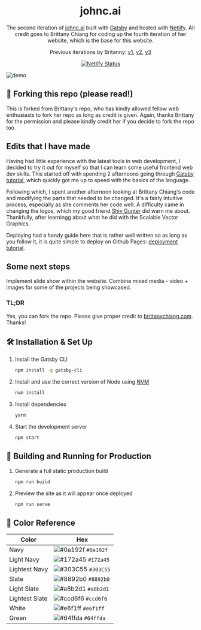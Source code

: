 <h1 align="center">
  johnc.ai
</h1>
<p align="center">
  The second iteration of <a href="https://johnc.ai" target="_blank">johnc.ai</a> built with <a href="https://www.gatsbyjs.org/" target="_blank">Gatsby</a> and hosted with <a href="https://www.netlify.com/" target="_blank">Netlify</a>. All credit goes to Brittany Chiang for coding up the fourth iteration of her website, which is the base for this website.
</p>
<p align="center">
  Previous iterations by Britanny:
  <a href="https://github.com/bchiang7/v1" target="_blank">v1</a>,
  <a href="https://github.com/bchiang7/v2" target="_blank">v2</a>,
  <a href="https://github.com/bchiang7/bchiang7.github.io" target="_blank">v3</a>
</p>
<p align="center">
  <a href="https://app.netlify.com/sites/brittanychiang/deploys" target="_blank">
    <img src="https://api.netlify.com/api/v1/badges/1963b488-7b78-48c9-9e2d-6fb5e47ab3af/deploy-status" alt="Netlify Status" />
  </a>
</p>

![demo](https://raw.githubusercontent.com/johncai117/johncai117.github.io/main/src/images/demo.png)

## 🚨 Forking this repo (please read!)

This is forked from Brittany's repo, who has kindly allowed fellow web enthusiasts to fork her repo as long as credit is given. Again, thanks Brittany for the permission and please kindly credit her if you decide to fork the repo too.

## Edits that I have made

Having had little experience with the latest tools in web development, I decided to try it out for myself so that I can learn some useful frontend web dev skills. This started off with spending 2 afternoons going through <a href="https://www.gatsbyjs.com/tutorial/" target="_blank">Gatsby tutorial</a>, which quickly got me up to speed with the basics of the language.

Following which, I spent another afternoon looking at Brittany Chiang's code and modifying the parts that needed to be changed. It's a fairly intuitive process, especially as she comments her code well. A difficulty came in changing the logos, which my good friend <a href="https://github.com/hivestrung" target="_blank">Shiv Gunter</a> did warn me about. Thankfully, after learningg about what he did with the Scalable Vector Graphics.

Deploying had a handy guide here that is rather well written so as long as you follow it, it is quite simple to deploy on Github Pages: <a href="https://www.gatsbyjs.com/docs/how-gatsby-works-with-github-pages/" target="_blank"> deployment tutorial</a>.

## Some next steps

Implement slide show within the website.
Combine mixed media - video + images for some of the projects being showcased.

### TL;DR

Yes, you can fork the repo. Please give proper credit to [brittanychiang.com](https://brittanychiang.com). Thanks!

## 🛠 Installation & Set Up

1. Install the Gatsby CLI

   ```sh
   npm install -g gatsby-cli
   ```

2. Install and use the correct version of Node using [NVM](https://github.com/nvm-sh/nvm)

   ```sh
   nvm install
   ```

3. Install dependencies

   ```sh
   yarn
   ```

4. Start the development server

   ```sh
   npm start
   ```

## 🚀 Building and Running for Production

1. Generate a full static production build

   ```sh
   npm run build
   ```

1. Preview the site as it will appear once deployed

   ```sh
   npm run serve
   ```

## 🎨 Color Reference

| Color          | Hex                                                                |
| -------------- | ------------------------------------------------------------------ |
| Navy           | ![#0a192f](https://via.placeholder.com/10/0a192f?text=+) `#0a192f` |
| Light Navy     | ![#172a45](https://via.placeholder.com/10/0a192f?text=+) `#172a45` |
| Lightest Navy  | ![#303C55](https://via.placeholder.com/10/303C55?text=+) `#303C55` |
| Slate          | ![#8892b0](https://via.placeholder.com/10/8892b0?text=+) `#8892b0` |
| Light Slate    | ![#a8b2d1](https://via.placeholder.com/10/a8b2d1?text=+) `#a8b2d1` |
| Lightest Slate | ![#ccd6f6](https://via.placeholder.com/10/ccd6f6?text=+) `#ccd6f6` |
| White          | ![#e6f1ff](https://via.placeholder.com/10/e6f1ff?text=+) `#e6f1ff` |
| Green          | ![#64ffda](https://via.placeholder.com/10/64ffda?text=+) `#64ffda` |
